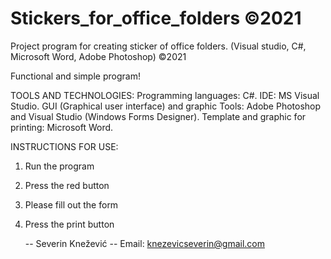 # Stickers_for_office_folders ©2021
Project program for creating sticker of office folders. (Visual studio, C#, Microsoft Word, Adobe Photoshop) ©2021

Functional and simple program!


TOOLS AND TECHNOLOGIES: 
    Programming languages: C#.
    IDE: MS Visual Studio.
    GUI (Graphical user interface) and graphic Tools:  Adobe Photoshop and  Visual Studio (Windows Forms Designer).
    Template and graphic for printing:  Microsoft Word.
 
 
INSTRUCTIONS FOR USE:
  1.  Run the program
  2.  Press the red button
  3.  Please fill out the form
  4.  Press the print button



        -- Severin Knežević --
   Email: knezevicseverin@gmail.com
